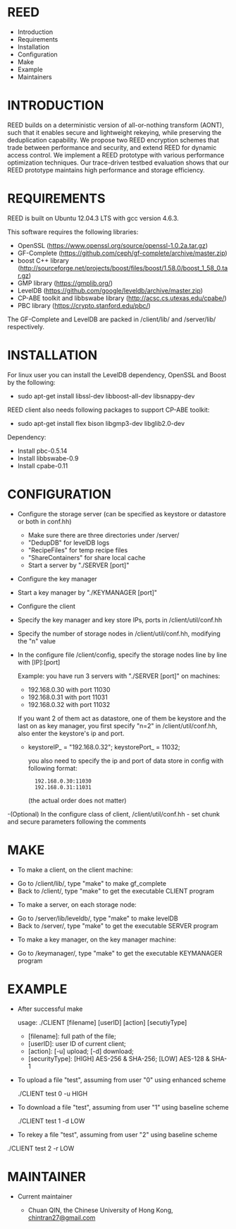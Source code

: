 

# REED

 * Introduction
 * Requirements
 * Installation
 * Configuration
 * Make
 * Example
 * Maintainers

# INTRODUCTION

REED builds on a deterministic version of all-or-nothing transform (AONT), such that it enables secure and lightweight rekeying, while preserving the deduplication capability. We propose two REED encryption schemes that trade between performance and security, and extend REED for dynamic access control. We implement a REED prototype with various performance optimization techniques. Our trace-driven testbed evaluation shows that our REED prototype maintains high performance and storage efficiency.

# REQUIREMENTS

REED is built on Ubuntu 12.04.3 LTS with gcc version 4.6.3.

This software requires the following libraries:

 * OpenSSL (https://www.openssl.org/source/openssl-1.0.2a.tar.gz)
 * GF-Complete (https://github.com/ceph/gf-complete/archive/master.zip)
 * boost C++ library (http://sourceforge.net/projects/boost/files/boost/1.58.0/boost_1_58_0.tar.gz)
 * GMP library (https://gmplib.org/)
 * LevelDB (https://github.com/google/leveldb/archive/master.zip)
 * CP-ABE toolkit and libbswabe library (http://acsc.cs.utexas.edu/cpabe/) 
 * PBC library (https://crypto.stanford.edu/pbc/)

The GF-Complete and LevelDB are packed in /client/lib/ and /server/lib/ respectively.


# INSTALLATION


For linux user you can install the LevelDB dependency, OpenSSL and Boost by the following:

 * sudo apt-get install libssl-dev libboost-all-dev libsnappy-dev 

REED client also needs following packages to support CP-ABE toolkit:

 * sudo apt-get install flex bison libgmp3-dev libglib2.0-dev

Dependency:

 * Install pbc-0.5.14
 * Install libbswabe-0.9
 * Install cpabe-0.11

# CONFIGURATION


 * Configure the storage server (can be specified as keystore or datastore or both in conf.hh)

	- Make sure there are three directories under /server/
	- "DedupDB" for levelDB logs
	- "RecipeFiles" for temp recipe files
	- "ShareContainers" for share local cache
	- Start a server by "./SERVER [port]"


 * Configure the key manager

  - Start a key manager by "./KEYMANAGER [port]"

 * Configure the client
  
  - Specify the key manager and key store IPs, ports in /client/util/conf.hh

  - Specify the number of storage nodes in /client/util/conf.hh, modifying the "n" value

  - In the configure file /client/config, specify the storage nodes line by line with [IP]:[port]

	Example: you have run 3 servers with "./SERVER [port]" on machines:
    - 192.168.0.30 with port 11030
    - 192.168.0.31 with port 11031
    - 192.168.0.32 with port 11032
    
    If you want 2 of them act as datastore, one of them be keystore and the last on as key manager, you first specify "n=2" in /client/util/conf.hh, also enter the keystore's ip and port.
    
    - keystoreIP_ = "192.168.0.32"; keystorePort_ = 11032;
		
		you also need to specify the ip and port of data store in config with following format: 

			192.168.0.30:11030
			192.168.0.31:11031

		(the actual order does not matter)

  -(Optional) In the configure class of client, /client/util/conf.hh
    - set chunk and secure parameters following the comments

# MAKE


 * To make a client, on the client machine:
  - Go to /client/lib/, type "make" to make gf_complete
  - Back to /client/, type "make" to get the executable CLIENT program
  
 * To make a server, on each storage node:
  - Go to /server/lib/leveldb/, type "make" to make levelDB
  - Back to /server/, type "make" to get the executable SERVER program

 * To make a key manager, on the key manager machine:
  - Go to /keymanager/, type "make" to get the executable KEYMANAGER program

# EXAMPLE

 * After successful make

	usage: ./CLIENT [filename] [userID] [action] [secutiyType]

	- [filename]: full path of the file;
	- [userID]: user ID of current client;
	- [action]: [-u] upload; [-d] download;
	- [securityType]: [HIGH] AES-256 & SHA-256; [LOW] AES-128 & SHA-1


 * To upload a file "test", assuming from user "0" using enhanced scheme

	./CLIENT test 0 -u HIGH

 * To download a file "test", assuming from user "1" using baseline scheme

	./CLIENT test 1 -d LOW

 * To rekey a file "test", assuming from user "2" using baseline scheme

  ./CLIENT test 2 -r LOW

# MAINTAINER

 * Current maintainer

	- Chuan QIN, the Chinese University of Hong Kong, chintran27@gmail.com




